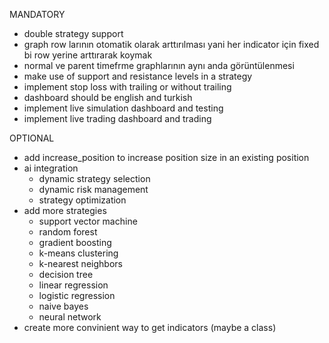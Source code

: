 MANDATORY
- double strategy support
- graph row larının otomatik olarak arttırılması yani her indicator için fixed bi row yerine arttırarak koymak
- normal ve parent timefrme graphlarının aynı anda görüntülenmesi
- make use of support and resistance levels in a strategy
- implement stop loss with trailing or without trailing
- dashboard should be english and turkish
- implement live simulation dashboard and testing
- implement live trading dashboard and trading

OPTIONAL
- add increase_position to increase position size in an existing position
- ai integration
    - dynamic strategy selection
    - dynamic risk management
    - strategy optimization
- add more strategies
    - support vector machine
    - random forest
    - gradient boosting
    - k-means clustering
    - k-nearest neighbors
    - decision tree
    - linear regression
    - logistic regression
    - naive bayes
    - neural network
- create more convinient way to get indicators (maybe a class)
